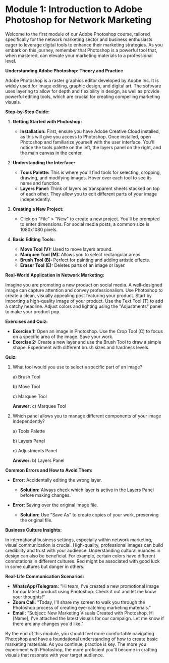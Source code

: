 # **Module 1: Introduction to Adobe Photoshop for Network Marketing**

Welcome to the first module of our Adobe Photoshop course, tailored specifically for the network marketing sector and business enthusiasts eager to leverage digital tools to enhance their marketing strategies. As you embark on this journey, remember that Photoshop is a powerful tool that, when mastered, can elevate your marketing materials to a professional level.

**Understanding Adobe Photoshop: Theory and Practice**

Adobe Photoshop is a raster graphics editor developed by Adobe Inc. It is widely used for image editing, graphic design, and digital art. The software uses layering to allow for depth and flexibility in design, as well as provide powerful editing tools, which are crucial for creating compelling marketing visuals.

**Step-by-Step Guide:**

1. **Getting Started with Photoshop:**
   - **Installation:** First, ensure you have Adobe Creative Cloud installed, as this will give you access to Photoshop. Once installed, open Photoshop and familiarize yourself with the user interface. You'll notice the tools palette on the left, the layers panel on the right, and the main canvas in the center.

2. **Understanding the Interface:**
   - **Tools Palette:** This is where you'll find tools for selecting, cropping, drawing, and modifying images. Hover over each tool to see its name and function.
   - **Layers Panel:** Think of layers as transparent sheets stacked on top of each other. They allow you to edit different parts of your image independently.

3. **Creating a New Project:**
   - Click on "File" > "New" to create a new project. You'll be prompted to enter dimensions. For social media posts, a common size is 1080x1080 pixels.

4. **Basic Editing Tools:**
   - **Move Tool (V):** Used to move layers around.
   - **Marquee Tool (M):** Allows you to select rectangular areas.
   - **Brush Tool (B):** Perfect for painting and adding artistic effects.
   - **Eraser Tool (E):** Deletes parts of an image or layer.

**Real-World Application in Network Marketing:**

Imagine you are promoting a new product on social media. A well-designed image can capture attention and convey professionalism. Use Photoshop to create a clean, visually appealing post featuring your product. Start by importing a high-quality image of your product. Use the Text Tool (T) to add a catchy headline. Adjust colors and lighting using the "Adjustments" panel to make your product pop.

**Exercises and Quiz:**

- **Exercise 1:** Open an image in Photoshop. Use the Crop Tool (C) to focus on a specific area of the image. Save your work.
- **Exercise 2:** Create a new layer and use the Brush Tool to draw a simple shape. Experiment with different brush sizes and hardness levels.
  
**Quiz:**

1. What tool would you use to select a specific part of an image?
   
   a) Brush Tool
   
   b) Move Tool
   
   c) Marquee Tool
   
   **Answer:** c) Marquee Tool

2. Which panel allows you to manage different components of your image independently?

   a) Tools Palette

   b) Layers Panel

   c) Adjustments Panel

   **Answer:** b) Layers Panel

**Common Errors and How to Avoid Them:**

- **Error:** Accidentally editing the wrong layer.
  - **Solution:** Always check which layer is active in the Layers Panel before making changes.

- **Error:** Saving over the original image file.
  - **Solution:** Use "Save As" to create copies of your work, preserving the original file.

**Business Culture Insights:**

In international business settings, especially within network marketing, visual communication is crucial. High-quality, professional images can build credibility and trust with your audience. Understanding cultural nuances in design can also be beneficial. For example, certain colors have different connotations in different cultures. Red might be associated with good luck in some cultures but danger in others.

**Real-Life Communication Scenarios:**

- **WhatsApp/Telegram:** "Hi team, I've created a new promotional image for our latest product using Photoshop. Check it out and let me know your thoughts!"
- **Zoom Call:** "Today, I'll share my screen to walk you through the Photoshop process of creating eye-catching marketing materials."
- **Email:** "Subject: New Marketing Visuals Created with Photoshop. Hi [Name], I've attached the latest visuals for our campaign. Let me know if there are any changes you'd like."

By the end of this module, you should feel more comfortable navigating Photoshop and have a foundational understanding of how to create basic marketing materials. As you continue, practice is key. The more you experiment with Photoshop, the more proficient you'll become in crafting visuals that resonate with your target audience.